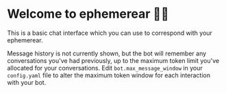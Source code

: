 # Welcome to ephemerear 🚀🤖

This is a basic chat interface which you can use to correspond with your ephemerear.

Message history is not currently shown, but the bot will remember any conversations you've had previously, up to the maximum token limit you've allocated for your conversations. Edit `bot.max_message_window` in your `config.yaml` file to alter the maximum token window for each interaction with your bot.
